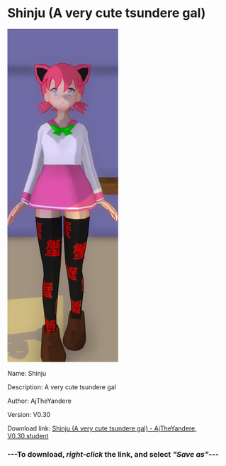 # Shinju (A very cute tsundere gal)

<img src = "https://raw.githubusercontent.com/Arbiter1223/Daigaku-Gurashi-Custom-Students/master/Students/Files/Shinju%20(A%20very%20cute%20tsundere%20gal).png">

Name: Shinju

Description: A very cute tsundere gal

Author: AjTheYandere

Version: V0.30

Download link: <a href="https://raw.githubusercontent.com/Arbiter1223/Daigaku-Gurashi-Custom-Students/master/Students/Files/Shinju%20(A%20very%20cute%20tsundere%20gal)%20-%20AjTheYandere%2C%20V0.30.student">Shinju (A very cute tsundere gal) - AjTheYandere, V0.30.student</a>

### ---**To download, _right-click_ the link, and select _"Save as"_**---
